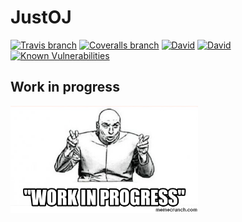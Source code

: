 # JustOJ

[![Travis branch](https://img.shields.io/travis/ahmed-dinar/JustOJ/master.svg?style=flat-square)](https://travis-ci.org/ahmed-dinar/JustOJ) [![Coveralls branch](https://img.shields.io/coveralls/ahmed-dinar/JustOJ/master.svg?style=flat-square)](https://coveralls.io/github/ahmed-dinar/JustOJ) [![David](https://img.shields.io/david/ahmed-dinar/JustOJ.svg?style=flat-square)](https://david-dm.org/ahmed-dinar/JustOJ) [![David](https://img.shields.io/david/dev/ahmed-dinar/JustOJ.svg?style=flat-square)](https://david-dm.org/ahmed-dinar/JustOJ?type=dev) [![Known Vulnerabilities](https://snyk.io/test/github/ahmed-dinar/JustOJ/badge.svg?style=flat-square)](https://snyk.io/org/ahmed-dinar/test/github/ahmed-dinar/justoj)

## Work in progress
<img src="https://raw.githubusercontent.com/ahmed-dinar/JustOJ/master/wip.png" width="300" >
